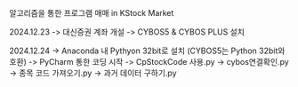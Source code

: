 알고리즘을 통한 프로그램 매매 in KStock Market

2024.12.23
-> 대신증권 계좌 개설
-> CYBOS5 & CYBOS PLUS 설치

2024.12.24
-> Anaconda 내 Pythyon 32bit로 설치 (CYBOS5는 Python 32bit와 호환)
-> PyCharm 통한 코딩 시작
  -> CpStockCode 사용.py
  -> cybos연결확인.py
  -> 종목 코드 가져오기.py
  -> 과거 데이터 구하기.py
